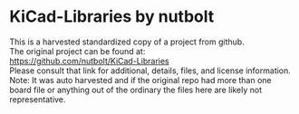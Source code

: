 
# KiCad-Libraries by nutbolt  
This is a harvested standardized copy of a project from github.  
The original project can be found at:  
https://github.com/nutbolt/KiCad-Libraries  
Please consult that link for additional, details, files, and license information.  
Note: It was auto harvested and if the original repo had more than one board file or anything out of the ordinary the files here are likely not representative.  
    